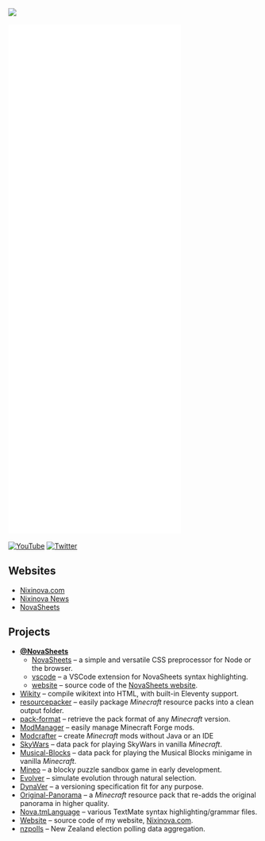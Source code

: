<img src="https://nixinova.com/assets/images/logos/nixinova.png" width="360px">

![GitHub stats](https://raw.githubusercontent.com/Nixinova/Nixinova/metrics/github-metrics.svg)

[![YouTube](https://img.shields.io/badge/youtube-%23FF0000.svg?&style=for-the-badge&logo=youtube&logoColor=white)](https://youtube.com/NixinovaYT)
[![Twitter](https://img.shields.io/badge/twitter-%231DA1F2.svg?&style=for-the-badge&logo=twitter&logoColor=white)](https://twitter.com/Nixinova)

## Websites
* [Nixinova.com](https://nixinova.com)
* [Nixinova News](https://news.nixinova.com)
* [NovaSheets](https://novasheets.nixinova.com)

## Projects
* **[@NovaSheets](https://github.com/NovaSheets)**
  * [NovaSheets](https://github.com/NovaSheets/NovaSheets) – a simple and versatile CSS preprocessor for Node or the browser.
  * [vscode](https://github.com/NovaSheets/vscode) – a VSCode extension for NovaSheets syntax highlighting.
  * [website](https://github.com/NovaSheets/website) – source code of the [NovaSheets website](https://novasheets.nixinova.com).
* [Wikity](https://github.com/Nixinova/Wikity) – compile wikitext into HTML, with built-in Eleventy support.
* [resourcepacker](https://github.com/Nixinova/resourcepacker) – easily package *Minecraft* resource packs into a clean output folder.
* [pack-format](https://github.com/Nixinova/pack-format) – retrieve the pack format of any *Minecraft* version.
* [ModManager](https://github.com/Nixinova/ModManager) – easily manage Minecraft Forge mods.
* [Modcrafter](https://github.com/Nixinova/Modcrafter) – create *Minecraft* mods without Java or an IDE
* [SkyWars](https://github.com/Nixinova/SkyWars) – data pack for playing SkyWars in vanilla *Minecraft*.
* [Musical-Blocks](https://github.com/Nixinova/MusicalBlocks) – data pack for playing the Musical Blocks minigame in vanilla *Minecraft*.
* [Mineo](https://github.com/Nixinova/Mineo) – a blocky puzzle sandbox game in early development.
* [Evolver](https://github.com/Nixinova/Evolver) – simulate evolution through natural selection.
* [DynaVer](https://github.com/Nixinova/DynaVer) – a versioning specification fit for any purpose.
* [Original-Panorama](https://github.com/Nixinova/Original-Panorama) – a *Minecraft* resource pack that re-adds the original panorama in higher quality.
* [Nova.tmLanguage](https://github.com/Nixinova/Nova.tmLanguage) – various TextMate syntax highlighting/grammar files.
* [Website](https://github.com/Nixinova/Website) – source code of my website, [Nixinova.com](https://nixinova.com).
* [nzpolls](https://github.com/Nixinova/nzpolls) – New Zealand election polling data aggregation.
